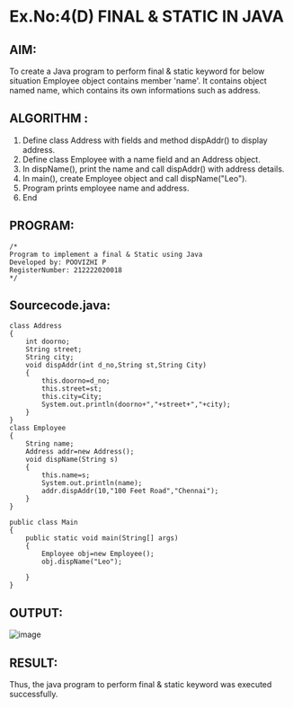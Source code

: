# Ex.No:4(D) FINAL & STATIC IN JAVA

## AIM:
   To create a Java program to perform final & static keyword for below situation Employee object contains member 'name'. It contains object named name, which contains its own informations such as address.
 
## ALGORITHM :
1. Define class Address with fields and method dispAddr() to display address.
2. Define class Employee with a name field and an Address object.
3. In dispName(), print the name and call dispAddr() with address details.
4. In main(), create Employee object and call dispName("Leo").
5. Program prints employee name and address.
6. End

## PROGRAM:
 ```
/*
Program to implement a final & Static using Java
Developed by: POOVIZHI P
RegisterNumber: 212222020018 
*/
```

## Sourcecode.java:
~~~
class Address
{
    int doorno;
    String street;
    String city;
    void dispAddr(int d_no,String st,String City)
    {
        this.doorno=d_no;
        this.street=st;
        this.city=City;
        System.out.println(doorno+","+street+","+city);
    }
}
class Employee
{
    String name;
    Address addr=new Address();
    void dispName(String s)
    {
        this.name=s;
        System.out.println(name);
        addr.dispAddr(10,"100 Feet Road","Chennai");
    }
}

public class Main
{
    public static void main(String[] args)
    {
        Employee obj=new Employee();
        obj.dispName("Leo");
        
    }
}
~~~

## OUTPUT:
![image](https://github.com/user-attachments/assets/64722dfd-36d5-4039-b725-03e98237b12a)


## RESULT:
Thus, the java program to perform final & static keyword was executed successfully.
